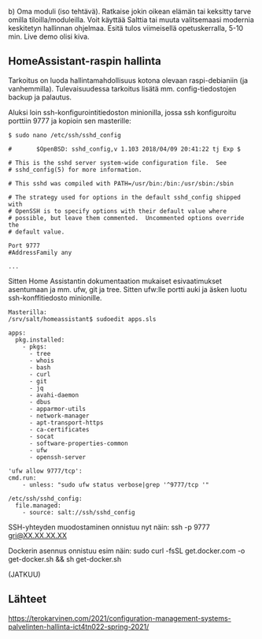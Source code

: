 b) Oma moduli (iso tehtävä). Ratkaise jokin oikean elämän tai keksitty tarve omilla tiloilla/moduleilla. Voit käyttää Salttia tai muuta valitsemaasi
modernia keskitetyn hallinnan ohjelmaa. Esitä tulos viimeisellä opetuskerralla, 5-10 min. Live demo olisi kiva.

## HomeAssistant-raspin hallinta ##
Tarkoitus on luoda hallintamahdollisuus kotona olevaan raspi-debianiin (ja vanhemmilla). Tulevaisuudessa tarkoitus lisätä mm. config-tiedostojen backup ja palautus.

Aluksi loin ssh-konfigurointitiedoston minionilla, jossa ssh konfiguroitu porttiin 9777 ja kopioin sen masterille:

```
$ sudo nano /etc/ssh/sshd_config

#       $OpenBSD: sshd_config,v 1.103 2018/04/09 20:41:22 tj Exp $

# This is the sshd server system-wide configuration file.  See
# sshd_config(5) for more information.

# This sshd was compiled with PATH=/usr/bin:/bin:/usr/sbin:/sbin

# The strategy used for options in the default sshd_config shipped with
# OpenSSH is to specify options with their default value where
# possible, but leave them commented.  Uncommented options override the
# default value.

Port 9777
#AddressFamily any

...

```


Sitten Home Assistantin dokumentaation mukaiset esivaatimukset asentumaan ja mm. ufw, git ja tree. Sitten ufw:lle portti auki ja äsken luotu ssh-konffitiedosto minionille.

```
Masterilla:
/srv/salt/homeassistant$ sudoedit apps.sls

apps:
  pkg.installed:
    - pkgs:
      - tree
      - whois
      - bash 
      - curl
      - git 
      - jq 
      - avahi-daemon
      - dbus
      - apparmor-utils
      - network-manager
      - apt-transport-https
      - ca-certificates
      - socat
      - software-properties-common
      - ufw
      - openssh-server
      
'ufw allow 9777/tcp':
cmd.run:
    - unless: "sudo ufw status verbose|grep '^9777/tcp '"
    
/etc/ssh/sshd_config:
  file.managed:
    - source: salt://ssh/sshd_config

```



SSH-yhteyden muodostaminen onnistuu nyt näin:
ssh -p 9777 gri@XX.XX.XX.XX

Dockerin asennus onnistuu esim näin:
sudo curl -fsSL get.docker.com -o get-docker.sh && sh get-docker.sh


(JATKUU)



## Lähteet ##

https://terokarvinen.com/2021/configuration-management-systems-palvelinten-hallinta-ict4tn022-spring-2021/


